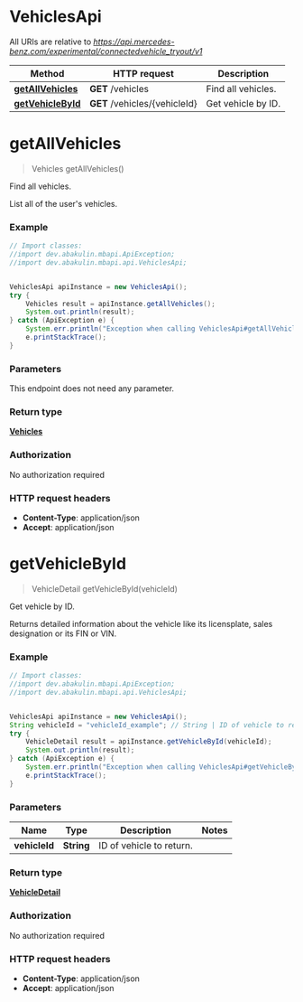 # VehiclesApi

All URIs are relative to *https://api.mercedes-benz.com/experimental/connectedvehicle_tryout/v1*

Method | HTTP request | Description
------------- | ------------- | -------------
[**getAllVehicles**](VehiclesApi.md#getAllVehicles) | **GET** /vehicles | Find all vehicles.
[**getVehicleById**](VehiclesApi.md#getVehicleById) | **GET** /vehicles/{vehicleId} | Get vehicle by ID.


<a name="getAllVehicles"></a>
# **getAllVehicles**
> Vehicles getAllVehicles()

Find all vehicles.

List all of the user&#39;s vehicles.

### Example
```java
// Import classes:
//import dev.abakulin.mbapi.ApiException;
//import dev.abakulin.mbapi.api.VehiclesApi;


VehiclesApi apiInstance = new VehiclesApi();
try {
    Vehicles result = apiInstance.getAllVehicles();
    System.out.println(result);
} catch (ApiException e) {
    System.err.println("Exception when calling VehiclesApi#getAllVehicles");
    e.printStackTrace();
}
```

### Parameters
This endpoint does not need any parameter.

### Return type

[**Vehicles**](Vehicles.md)

### Authorization

No authorization required

### HTTP request headers

 - **Content-Type**: application/json
 - **Accept**: application/json

<a name="getVehicleById"></a>
# **getVehicleById**
> VehicleDetail getVehicleById(vehicleId)

Get vehicle by ID.

Returns detailed information about the vehicle like its licensplate, sales designation or its FIN or VIN.

### Example
```java
// Import classes:
//import dev.abakulin.mbapi.ApiException;
//import dev.abakulin.mbapi.api.VehiclesApi;


VehiclesApi apiInstance = new VehiclesApi();
String vehicleId = "vehicleId_example"; // String | ID of vehicle to return.
try {
    VehicleDetail result = apiInstance.getVehicleById(vehicleId);
    System.out.println(result);
} catch (ApiException e) {
    System.err.println("Exception when calling VehiclesApi#getVehicleById");
    e.printStackTrace();
}
```

### Parameters

Name | Type | Description  | Notes
------------- | ------------- | ------------- | -------------
 **vehicleId** | **String**| ID of vehicle to return. |

### Return type

[**VehicleDetail**](VehicleDetail.md)

### Authorization

No authorization required

### HTTP request headers

 - **Content-Type**: application/json
 - **Accept**: application/json


